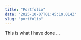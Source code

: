 ```yaml
---
title: "Portfolio"
date: "2025-10-07T01:45:19.014Z"
slug: "portfolio"
---
```



This is what I have done …

